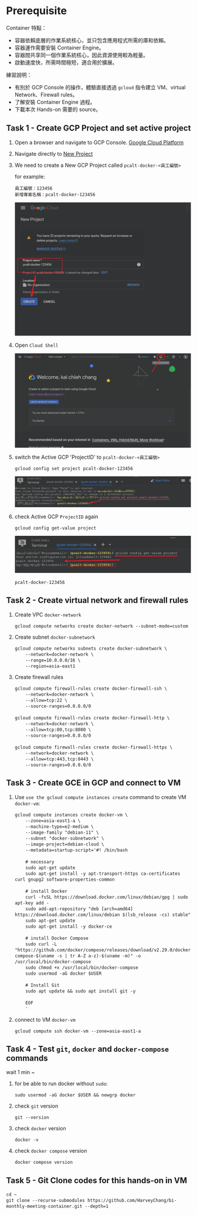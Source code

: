 # Prerequisite

Container 特點：
- 容器依賴底層的作業系統核心，並只包含應用程式所需的庫和依賴。
- 容器運作需要安裝 Container Engine。
- 容器間共享同一個作業系統核心，因此資源使用較為輕量。
- 啟動速度快，所需時間極短，適合用於擴展。

練習說明：
- 有別於 GCP Console 的操作，體驗直接透過 `gcloud` 指令建立 VM、virtual Network、Firewall rules。
- 了解安裝 Container Engine 過程。
- 下載本次 Hands-on 需要的 source。


## Task 1 - Create GCP Project and set active project

1. Open a browser and navigate to GCP Console. [Google Cloud Platform](https://console.cloud.google.com/)

2. Navigate directly to [New Project](https://console.cloud.google.com/projectcreate)

3. We need to create a New GCP Project called `pcalt-docker-<員工編號>`

    for example: 
    ```
    員工編號：123456
    新增專案名稱：pcalt-docker-123456
    ```
    ![create_new_project](./images/create_new_project.png)

4. Open `Cloud Shell`

    ![cloud_shell_in_console](./images/cloud_shell_in_console.png)

5. switch the Active GCP 'ProjectID' to `pcalt-docker-<員工編號>`

    ```
    gcloud config set project pcalt-docker-123456
    ```

    ![set_active_project](./images/set_active_project.png)

6. check Active GCP `ProjectID` again

    ```
    gcloud config get-value project
    ```

    ![get_active_project](./images/get_active_project.png)

    ```
    pcalt-docker-123456
    ```

## Task 2 - Create virtual network and firewall rules

1. Create VPC `docker-network`

    ```
    gcloud compute networks create docker-network --subnet-mode=custom
    ```

2. Create subnet `docker-subnetwork`

    ```
    gcloud compute networks subnets create docker-subnetwork \
        --network=docker-network \
        --range=10.0.0.0/16 \
        --region=asia-east1
    ```

3. Create firewall rules

    ```
    gcloud compute firewall-rules create docker-firewall-ssh \
        --network=docker-network \
        --allow=tcp:22 \
        --source-ranges=0.0.0.0/0

    gcloud compute firewall-rules create docker-firewall-http \
        --network=docker-network \
        --allow=tcp:80,tcp:8080 \
        --source-ranges=0.0.0.0/0

    gcloud compute firewall-rules create docker-firewall-https \
        --network=docker-network \
        --allow=tcp:443,tcp:8443 \
        --source-ranges=0.0.0.0/0
    ```

## Task 3 - Create GCE in GCP and connect to VM

1. Use `use the gcloud compute instances create` command to create VM `docker-vm`:
    ```
    gcloud compute instances create docker-vm \
        --zone=asia-east1-a \
        --machine-type=e2-medium \
        --image-family "debian-11" \
        --subnet "docker-subnetwork" \
        --image-project=debian-cloud \
        --metadata=startup-script='#! /bin/bash
        
        # necessary
        sudo apt-get update
        sudo apt-get install -y apt-transport-https ca-certificates curl gnupg2 software-properties-common

        # install Docker
        curl -fsSL https://download.docker.com/linux/debian/gpg | sudo apt-key add -
        sudo add-apt-repository "deb [arch=amd64] https://download.docker.com/linux/debian $(lsb_release -cs) stable"
        sudo apt-get update
        sudo apt-get install -y docker-ce

        # install Docker Compose
        sudo curl -L "https://github.com/docker/compose/releases/download/v2.29.0/docker-compose-$(uname -s | tr A-Z a-z)-$(uname -m)" -o /usr/local/bin/docker-compose
        sudo chmod +x /usr/local/bin/docker-compose
        sudo usermod -aG docker $USER

        # Install Git
        sudo apt update && sudo apt install git -y

        EOF
        '
    ```

2. connect to VM `docker-vm`

    ```
    gcloud compute ssh docker-vm --zone=asia-east1-a
    ```


## Task 4 - Test `git`, `docker` and `docker-compose` commands

wait 1 min ~

1. for be able to run docker without `sudo`:
    ```
    sudo usermod -aG docker $USER && newgrp docker
    ```

2. check `git` version
    ```
    git --version
    ```

3. check `docker` version
    ```
    docker -v
    ```

4. check `docker compose` version
    ```
    docker compose version
    ```


## Task 5 - Git Clone codes for this hands-on in VM

```
cd ~
git clone --recurse-submodules https://github.com/HarveyChang/bi-monthly-meeting-container.git --depth=1
```
